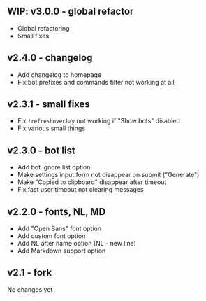 
## WIP: v3.0.0 - global refactor
- Global refactoring
- Small fixes

## v2.4.0 - changelog
- Add changelog to homepage
- Fix bot prefixes and commands filter not working at all

## v2.3.1 - small fixes
- Fix `!refreshoverlay` not working if "Show bots" disabled
- Fix various small things

## v2.3.0 - bot list
- Add bot ignore list option
- Make settings input form not disappear on submit ("Generate")
- Make "Copied to clipboard" disappear after timeout
- Fix fast user timeout not clearing messages

## v2.2.0 - fonts, NL, MD
- Add "Open Sans" font option
- Add custom font option
- Add NL after name option (NL - new line)
- Add Markdown support option

## v2.1 - fork
No changes yet
